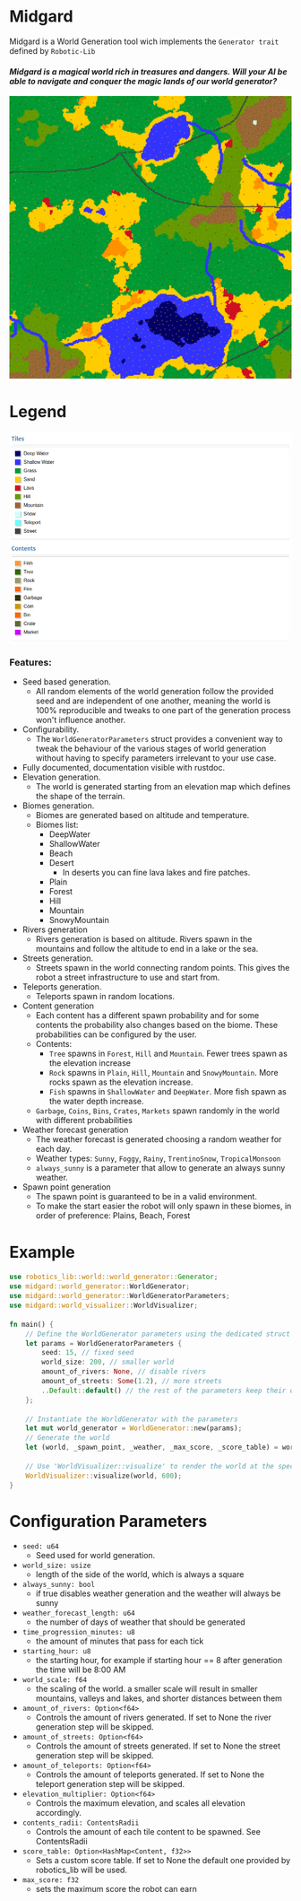 # Midgard

Midgard is a World Generation tool wich implements the `Generator trait` defined by `Robotic-Lib`

#### *Midgard is a magical world rich in treasures and dangers. Will your AI be able to navigate and conquer the magic lands of our world generator?*

![](misc/world_render.png)

# Legend

![](misc/legend.png)

### Features:
- Seed based generation.
    - All random elements of the world generation follow the provided seed and are independent of one another,
      meaning the world is 100% reproducible and tweaks to one part of the generation process won't influence 
      another.
- Configurability.
    - The `WorldGeneratorParameters` struct provides a convenient way to tweak the behaviour of the various
      stages of world generation without having to specify parameters irrelevant to your use case.
- Fully documented, documentation visible with rustdoc.
- Elevation generation.
    - The world is generated starting from an elevation map which defines the shape of the terrain.
- Biomes generation.
    - Biomes are generated based on altitude and temperature.
    - Biomes list:
        - DeepWater
        - ShallowWater
        - Beach
        - Desert
          - In deserts you can fine lava lakes and fire patches.
        - Plain
        - Forest
        - Hill
        - Mountain
        - SnowyMountain
- Rivers generation
    - Rivers generation is based on altitude. Rivers spawn in the mountains and follow the altitude to end in a lake or the sea.
- Streets generation.
    - Streets spawn in the world connecting random points. This gives the robot a street infrastructure to use and start from.
- Teleports generation.
    - Teleports spawn in random locations.
- Content generation
    - Each content has a different spawn probability and for some contents the probability also changes based on the biome.
      These probabilities can be configured by the user.
    - Contents:
        - `Tree` spawns in `Forest`, `Hill` and `Mountain`. Fewer trees spawn as the elevation increase
        - `Rock` spawns in `Plain`, `Hill`, `Mountain` and `SnowyMountain`. More rocks spawn as the elevation increase.
        - `Fish` spawns in `ShallowWater` and `DeepWater`. More fish spawn as the water depth increase.
    - `Garbage`, `Coins`, `Bins`, `Crates`, `Markets` spawn randomly in the world with different probabilities
- Weather forecast generation
    - The weather forecast is generated choosing a random weather for each day.
    - Weather types: `Sunny`, `Foggy`, `Rainy`, `TrentinoSnow`, `TropicalMonsoon`
    - `always_sunny` is a parameter that allow to generate an always sunny weather.
- Spawn point generation
    - The spawn point is guaranteed to be in a valid environment.
    - To make the start easier the robot will only spawn in these biomes, in order of preference: Plains, Beach, Forest


# Example

```rust
use robotics_lib::world::world_generator::Generator;
use midgard::world_generator::WorldGenerator;
use midgard::world_generator::WorldGeneratorParameters;
use midgard::world_visualizer::WorldVisualizer;

fn main() {
    // Define the WorldGenerator parameters using the dedicated struct
    let params = WorldGeneratorParameters {
        seed: 15, // fixed seed
        world_size: 200, // smaller world
        amount_of_rivers: None, // disable rivers
        amount_of_streets: Some(1.2), // more streets
        ..Default::default() // the rest of the parameters keep their default value
    };

    // Instantiate the WorldGenerator with the parameters
    let mut world_generator = WorldGenerator::new(params);
    // Generate the world
    let (world, _spawn_point, _weather, _max_score, _score_table) = world_generator.gen();

    // Use 'WorldVisualizer::visualize' to render the world at the specified resolution
    WorldVisualizer::visualize(world, 600);
}
```

# Configuration Parameters

- `seed: u64`
  - Seed used for world generation.
- `world_size: usize`
  - length of the side of the world, which is always a square
- `always_sunny: bool`
  - if true disables weather generation and the weather will always be sunny
- `weather_forecast_length: u64`
  - the number of days of weather that should be generated
- `time_progression_minutes: u8`
  - the amount of minutes that pass for each tick
- `starting_hour: u8`
  - the starting hour, for example if starting hour == 8 after generation the time will be 8:00 AM
- `world_scale: f64`
  - the scaling of the world. a smaller scale will result in smaller mountains, valleys and lakes, 
   and shorter distances between them
- `amount_of_rivers: Option<f64>`
  - Controls the amount of rivers generated. If set to None the river generation step will be skipped.
- `amount_of_streets: Option<f64>`
  - Controls the amount of streets generated. If set to None the street generation step will be skipped.
- `amount_of_teleports: Option<f64>`
  - Controls the amount of teleports generated. If set to None the teleport generation step will be skipped.
- `elevation_multiplier: Option<f64>`
  - Controls the maximum elevation, and scales all elevation accordingly.
- `contents_radii: ContentsRadii`
  - Controls the amount of each tile content to be spawned. See ContentsRadii
- `score_table: Option<HashMap<Content, f32>>`
  - Sets a custom score table. If set to None the default one provided by robotics_lib will be used.
- `max_score: f32`
  - sets the maximum score the robot can earn
